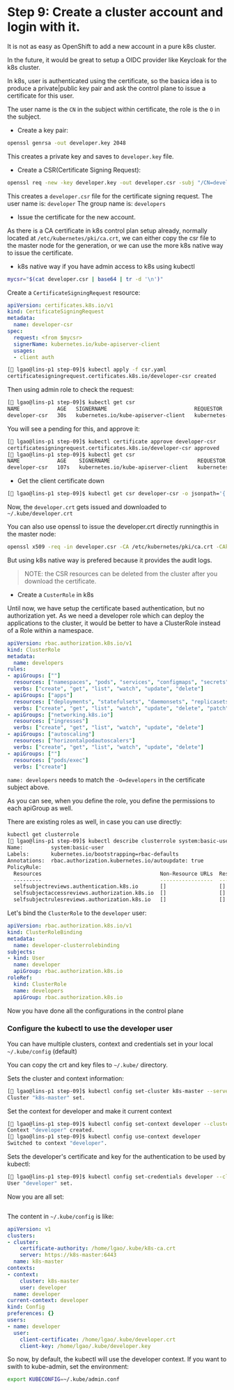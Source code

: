 # Step 9: Create a cluster account and login with it.

It is not as easy as OpenShift to add a new account in a pure k8s cluster.

In the future, it would be great to setup a OIDC provider like Keycloak for the k8s cluster.

In k8s, user is authenticated using the certificate, so the basica idea is to produce a private|public key pair and ask the control plane to issue a certificate for this user.

The user name is the `CN` in the subject within certificate, the role is the `O` in the subject.

* Create a key pair:

```bash
openssl genrsa -out developer.key 2048
```
This creates a private key and saves to `developer.key` file.

* Create a CSR(Certificate Signing Request):

```bash
openssl req -new -key developer.key -out developer.csr -subj "/CN=developer/O=developers"
```
This creates a `developer.csr` file for the certificate signing request.
The user name is: `developer`
The group name is: `developers`

* Issue the certificate for the new account.

As there is a CA certificate in k8s control plan setup already, normally located at `/etc/kubernetes/pki/ca.crt`, we can either copy the csr file to the master node for the generation, or we can use the more k8s native way to issue the certificate.

   * k8s native way if you have admin access to k8s using kubectl

```bash
mycsr="$(cat developer.csr | base64 | tr -d '\n')"
```
   Create a `CertificateSigningRequest` resource:
```yaml
apiVersion: certificates.k8s.io/v1
kind: CertificateSigningRequest
metadata:
  name: developer-csr
spec:
  request: <from $mycsr>
  signerName: kubernetes.io/kube-apiserver-client
  usages:
  - client auth
```

```bash
[🎩 lgao@lins-p1 step-09]$ kubectl apply -f csr.yaml
certificatesigningrequest.certificates.k8s.io/developer-csr created
```

Then using admin role to check the request:
```bash
[🎩 lgao@lins-p1 step-09]$ kubectl get csr
NAME            AGE   SIGNERNAME                            REQUESTOR          REQUESTEDDURATION   CONDITION
developer-csr   30s   kubernetes.io/kube-apiserver-client   kubernetes-admin   <none>              Pending
```

You will see a pending for this, and approve it:
```bash
[🎩 lgao@lins-p1 step-09]$ kubectl certificate approve developer-csr
certificatesigningrequest.certificates.k8s.io/developer-csr approved
[🎩 lgao@lins-p1 step-09]$ kubectl get csr
NAME            AGE    SIGNERNAME                            REQUESTOR          REQUESTEDDURATION   CONDITION
developer-csr   107s   kubernetes.io/kube-apiserver-client   kubernetes-admin   <none>              Approved,Issued
```
   * Get the client certificate down
```bash
[🎩 lgao@lins-p1 step-09]$ kubectl get csr developer-csr -o jsonpath='{.status.certificate}' | base64 --decode > ~/.kube/developer.crt
```
Now, the `developer.crt` gets issued and downloaded to `~/.kube/developer.crt`

You can also use openssl to issue the developer.crt directly runningthis in the master node:

```bash
openssl x509 -req -in developer.csr -CA /etc/kubernetes/pki/ca.crt -CAkey /etc/kubernetes/pki/ca.key -CAcreateserial -out developer.crt -days 365
```

But using k8s native way is prefered because it provides the audit logs.

> NOTE: the CSR resources can be deleted from the cluster after you download the certificate.

* Create a `CusterRole` in k8s

Until now, we have setup the certificate based authentication, but no authorization yet.
As we need a developer role which can deploy the applications to the cluster, it would be better to have a ClusterRole instead of a Role within a namespace.

```yaml
apiVersion: rbac.authorization.k8s.io/v1
kind: ClusterRole
metadata:
  name: developers
rules:
- apiGroups: [""]
  resources: ["namespaces", "pods", "services", "configmaps", "secrets", "persistentvolumeclaims"]
  verbs: ["create", "get", "list", "watch", "update", "delete"]
- apiGroups: ["apps"]
  resources: ["deployments", "statefulsets", "daemonsets", "replicasets"]
  verbs: ["create", "get", "list", "watch", "update", "delete", "patch"]
- apiGroups: ["networking.k8s.io"]
  resources: ["ingresses"]
  verbs: ["create", "get", "list", "watch", "update", "delete"]
- apiGroups: ["autoscaling"]
  resources: ["horizontalpodautoscalers"]
  verbs: ["create", "get", "list", "watch", "update", "delete"]
- apiGroups: [""]
  resources: ["pods/exec"]
  verbs: ["create"]
```
`name: developers` needs to match the `-O=developers` in the certificate subject above.

As you can see, when you define the role, you define the permissions to each apiGroup as well.

There are existing roles as well, in case you can use directly:

```bash
kubectl get clusterrole
[🎩 lgao@lins-p1 step-09]$ kubectl describe clusterrole system:basic-user
Name:         system:basic-user
Labels:       kubernetes.io/bootstrapping=rbac-defaults
Annotations:  rbac.authorization.kubernetes.io/autoupdate: true
PolicyRule:
  Resources                                      Non-Resource URLs  Resource Names  Verbs
  ---------                                      -----------------  --------------  -----
  selfsubjectreviews.authentication.k8s.io       []                 []              [create]
  selfsubjectaccessreviews.authorization.k8s.io  []                 []              [create]
  selfsubjectrulesreviews.authorization.k8s.io   []                 []              [create]

```

Let's bind the `ClusterRole` to the `developer` user:

```yaml
apiVersion: rbac.authorization.k8s.io/v1
kind: ClusterRoleBinding
metadata:
  name: developer-clusterrolebinding
subjects:
- kind: User
  name: developer
  apiGroup: rbac.authorization.k8s.io
roleRef:
  kind: ClusterRole
  name: developers
  apiGroup: rbac.authorization.k8s.io
```
Now you have done all the configurations in the control plane

### Configure the kubectl to use the developer user

You can have multiple clusters, context and credentials set in your local `~/.kube/config` (default)

You can copy the crt and key files to `~/.kube/` directory.

Sets the cluster and context information:
```bash
[🎩 lgao@lins-p1 step-09]$ kubectl config set-cluster k8s-master --server=https://k8s-master:6443 --certificate-authority=~/.kube/k8s-ca.crt
Cluster "k8s-master" set.
```
Set the context for developer and make it current context

```bash
[🎩 lgao@lins-p1 step-09]$ kubectl config set-context developer --cluster k8s-master --user=developer
Context "developer" created.
[🎩 lgao@lins-p1 step-09]$ kubectl config use-context developer 
Switched to context "developer".

```

Sets the developer's certificate and key for the authentication to be used by kubectl:
```bash
[🎩 lgao@lins-p1 step-09]$ kubectl config set-credentials developer --client-certificate=~/.kube/developer.crt --client-key=~/.kube/developer.key
User "developer" set.
```

Now you are all set:

```bash

```
The content in `~/.kube/config` is like:
```yaml
apiVersion: v1
clusters:
- cluster:
    certificate-authority: /home/lgao/.kube/k8s-ca.crt
    server: https://k8s-master:6443
  name: k8s-master
contexts:
- context:
    cluster: k8s-master
    user: developer
  name: developer
current-context: developer
kind: Config
preferences: {}
users:
- name: developer
  user:
    client-certificate: /home/lgao/.kube/developer.crt
    client-key: /home/lgao/.kube/developer.key
```

So now, by default, the kubectl will use the developer context.
If you want to swith to kube-admin, set the environment:
```bash
export KUBECONFIG=~/.kube/admin.conf
```
